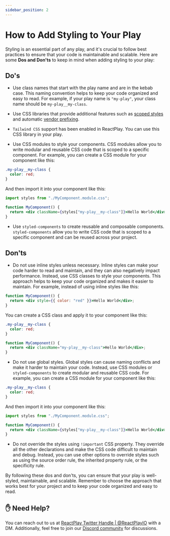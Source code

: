 ```yaml
---
sidebar_position: 2
---
```


# How to Add Styling to Your Play

Styling is an essential part of any play, and it's crucial to follow best practices to ensure that your code is maintainable and scalable. Here are some **Dos and Don'ts** to keep in mind when adding styling to your play:

## Do's

- Use class names that start with the play name and are in the kebab case. This naming convention helps to keep your code organized and easy to read.
  For example, if your play name is `"my-play"`, your class name should be `my-play__my-class`.

- Use CSS libraries that provide additional features such as [scoped styles](https://developer.mozilla.org/en-US/docs/Web/CSS/:scope) and automatic [vendor prefixing](https://developer.mozilla.org/en-US/docs/Glossary/Vendor_Prefix).

- `Tailwind CSS` support has been enabled in ReactPlay. You can use this CSS library in your play.

- Use CSS modules to style your components. CSS modules allow you to write modular and reusable CSS code that is scoped to a specific component.
  For example, you can create a CSS module for your component like this:

```css
.my-play__my-class {
  color: red;
}
```

And then import it into your component like this:

```jsx
import styles from "./MyComponent.module.css";

function MyComponent() {
  return <div className={styles["my-play__my-class"]}>Hello World</div>;
}
```

- Use `styled-components` to create reusable and composable components. `styled-components` allow you to write CSS code that is scoped to a specific component and can be reused across your project.

## Don'ts

- Do not use inline styles unless necessary. Inline styles can make your code harder to read and maintain, and they can also negatively impact performance. Instead, use CSS classes to style your components. This approach helps to keep your code organized and makes it easier to maintain.
  For example, instead of using inline styles like this:

```jsx
function MyComponent() {
  return <div style={{ color: "red" }}>Hello World</div>;
}
```

You can create a CSS class and apply it to your component like this:

```css
.my-play__my-class {
  color: red;
}
```

```jsx
function MyComponent() {
  return <div className="my-play__my-class">Hello World</div>;
}
```

- Do not use global styles. Global styles can cause naming conflicts and make it harder to maintain your code. Instead, use CSS modules or `styled-components` to create modular and reusable CSS code.
  For example, you can create a CSS module for your component like this:

```css
.my-play__my-class {
  color: red;
}
```

And then import it into your component like this:

```jsx
import styles from "./MyComponent.module.css";

function MyComponent() {
  return <div className={styles["my-play__my-class"]}>Hello World</div>;
}
```

- Do not override the styles using `!important` CSS property. They override all the other declarations and make the CSS code difficult to maintain and debug. Instead, you can use other options to override styles such as using the source order rule, the inherited property rule, or the specificity rule.

By following these dos and don'ts, you can ensure that your play is well-styled, maintainable, and scalable. Remember to choose the approach that works best for your project and to keep your code organized and easy to read.

## ✋ Need Help?

You can reach out to us at [ReactPlay Twitter Handle | @ReactPlayIO](https://twitter.com/ReactPlayIO) with a DM. Additionally, feel free to join our [Discord community](https://discord.gg/vrTxWUP8Am) for discussions.
